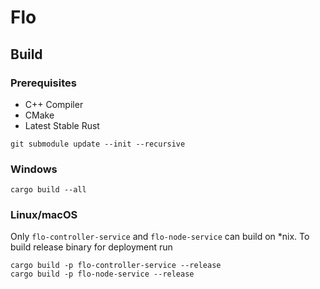 # Flo

## Build

### Prerequisites

- C++ Compiler
- CMake
- Latest Stable Rust


```
git submodule update --init --recursive
```

### Windows

```
cargo build --all
```

### Linux/macOS

Only `flo-controller-service` and `flo-node-service` can build on *nix. 
To build release binary for deployment run
```
cargo build -p flo-controller-service --release
cargo build -p flo-node-service --release
```